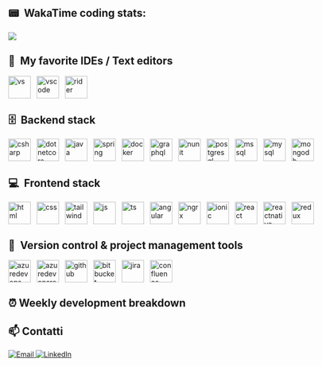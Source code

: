 ## 📟 &nbsp;WakaTime coding stats:
<image src="https://wakatime.com/share/@ShadyManu/4fbc0db6-f0b7-4edc-91b1-7f3fc1011d30.svg" />

## 🔨 &nbsp;My favorite IDEs / Text editors
<div style="display: flex; gap: 0.75rem">
<img src="https://upload.wikimedia.org/wikipedia/commons/thumb/5/59/Visual_Studio_Icon_2019.svg/2060px-Visual_Studio_Icon_2019.svg.png" alt="vs" width="45" height="45"/>
<img src="https://cdn.jsdelivr.net/gh/devicons/devicon/icons/vscode/vscode-original.svg" alt="vscode" width="45" height="45"/>
<img src="https://upload.wikimedia.org/wikipedia/commons/thumb/6/6e/JetBrains_Rider_Icon.svg/2048px-JetBrains_Rider_Icon.svg.png" alt="rider" width="45" height="45"/>
</div>

## 🗄️ &nbsp;Backend stack
<div style="display: flex; gap: 0.75rem">
<img src="https://upload.wikimedia.org/wikipedia/commons/thumb/b/bd/Logo_C_sharp.svg/1820px-Logo_C_sharp.svg.png" alt="csharp" width="45" height="45"/>
<img src="https://upload.wikimedia.org/wikipedia/commons/thumb/e/ee/.NET_Core_Logo.svg/2048px-.NET_Core_Logo.svg.png" alt="dotnetcore" width="45" height="45"/>
<img src="https://img.icons8.com/color/512/java-coffee-cup-logo.png" alt="java" width="45" height="45"/>
<img src="https://www.svgrepo.com/show/354380/spring-icon.svg" alt="spring" width="45" height="45"/>
<img src="https://www.svgrepo.com/show/331370/docker.svg" alt="docker" width="45" height="45"/>
<img src="https://upload.wikimedia.org/wikipedia/commons/thumb/1/17/GraphQL_Logo.svg/512px-GraphQL_Logo.svg.png" alt="graphql" width="45" height="45"/>
<img src="https://www.automatetheplanet.com/wp-content/uploads/2023/04/nUnit-logo.png" alt="nunit" width="45" height="45"/>
<img src="https://upload.wikimedia.org/wikipedia/commons/thumb/2/29/Postgresql_elephant.svg/1200px-Postgresql_elephant.svg.png" alt="postgresql" width="45" height="45"/>
<img src="https://wpforms.com/wp-content/uploads/cache/integrations/a71f76c3256e4c206a4841d8eb0fed35.png" alt="mssql" width="45" height="45"/>
<img src="https://upload.wikimedia.org/wikipedia/commons/thumb/b/b2/Database-mysql.svg/1200px-Database-mysql.svg.png" alt="mysql" width="45" height="45"/>
<img src="https://svgmix.com/uploads/skillicons/5c80e9-mongodb.svg" alt="mongodb" width="45" height="45"/>
</div>

## 💻 &nbsp;Frontend stack
<div style="display: flex; gap: 0.75rem">
<img src="https://cdn.iconscout.com/icon/free/png-256/free-html-5-logo-icon-download-in-svg-png-gif-file-formats--programming-langugae-language-pack-logos-icons-1175208.png" alt="html" width="45" height="45"/>
<img src="https://upload.wikimedia.org/wikipedia/commons/6/62/CSS3_logo.svg" alt="css" width="45" height="45"/>
<img src="https://upload.wikimedia.org/wikipedia/commons/thumb/d/d5/Tailwind_CSS_Logo.svg/2560px-Tailwind_CSS_Logo.svg.png" alt="tailwind" width="45" height="45"/>
<img src="https://upload.wikimedia.org/wikipedia/commons/thumb/9/99/Unofficial_JavaScript_logo_2.svg/1200px-Unofficial_JavaScript_logo_2.svg.png" alt="js" width="45" height="45"/>
<img src="https://upload.wikimedia.org/wikipedia/commons/thumb/4/4c/Typescript_logo_2020.svg/2048px-Typescript_logo_2020.svg.png" alt="ts" width="45" height="45"/>
<img src="https://cours.marill.dev/assets/img/angular.png" alt="angular" width="45" height="45"/>
<img src="https://cdn.worldvectorlogo.com/logos/ngrx.svg" alt="ngrx" width="45" height="45"/>
<img src="https://www.svgrepo.com/show/353912/ionic-icon.svg" alt="ionic" width="45" height="45"/>
<img src="https://encrypted-tbn0.gstatic.com/images?q=tbn:ANd9GcQcR5U16C8yXgBpl7-Bc7Itjx3_LRl425zINA&s" alt="react" width="45" height="45"/>
<img src="https://lucide.dev/framework-logos/react-native.svg" alt="reactnative" width="45" height="45"/>
<img src="https://www.svgrepo.com/show/303557/redux-logo.svg" alt="redux" width="45" height="45"/>
</div>

## 💾 &nbsp;Version control & project management tools
<div style="display: flex; gap: 0.75rem">
<img src="https://cdn.iconscout.com/icon/free/png-256/free-azure-devops-technology-logo-social-media-logo-logo-company-download-svg-png-gif-flat-icon-logos-technology-logo-vol-1-pack-azure-devops-logo-icon-2944715.png" alt="azuredevops" width="45" height="45"/>
<img src="https://media2.dev.to/dynamic/image/width=1080,height=1080,fit=cover,gravity=auto,format=auto/https://dev-to-uploads.s3.amazonaws.com/uploads/articles/w287h927a1a8n0l3duq5.jpg" alt="azuredevopsrepository" width="45" height="45"/>
<img src="https://upload.wikimedia.org/wikipedia/commons/9/91/Octicons-mark-github.svg" alt="github" width="45" height="45"/>
<img src="https://cdn.worldvectorlogo.com/logos/bitbucket-icon.svg" alt="bitbucket" width="45" height="45"/>
<img src="https://cdn.worldvectorlogo.com/logos/jira-1.svg" alt="jira" width="45" height="45"/>
<img src="https://www.svgrepo.com/show/353597/confluence.svg" alt="confluence" width="45" height="45"/>
</div>

## ⏰ Weekly development breakdown
<!--START_SECTION:waka-->
<!--END_SECTION:waka-->

## 📫 Contatti
<p align="left">
  <a href="mailto:manuelraso1994@gmail.com">
    <img src="https://img.shields.io/badge/Email-D14836?style=for-the-badge&logo=gmail&logoColor=white" alt="Email"/>
  </a>
  <a href="https://www.linkedin.com/in/manuel-raso/">
    <img src="https://img.shields.io/badge/LinkedIn-0077B5?style=for-the-badge&logo=linkedin&logoColor=white" alt="LinkedIn"/>
  </a>
</p>
